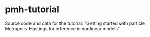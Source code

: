 # pmh-tutorial
Source code and data for the tutorial: "Getting started with particle Metropolis-Hastings for inference in nonlinear models"
